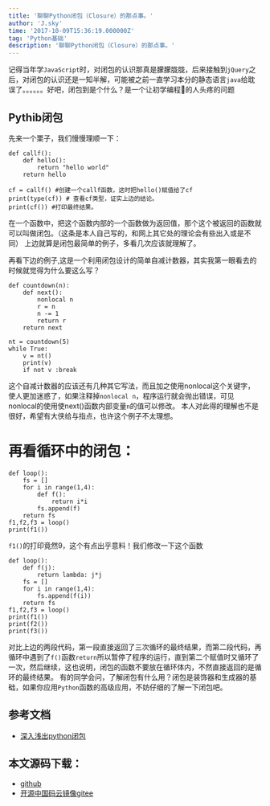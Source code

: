 ```yaml
---
title: '聊聊Python闭包（Closure）的那点事。'
author: 'J.sky'
time: '2017-10-09T15:36:19.000000Z'
tag: 'Python基础'
description: '聊聊Python闭包（Closure）的那点事。'
---
```


记得当年学`JavaScript`时，对闭包的认识那真是朦朦胧胧，后来接触到`jQuery`之后，对闭包的认识还是一知半解，可能被之前一直学习本分的静态语言`java`给耽误了。。。。。。好吧，闭包到是个什么？是一个让初学编程的人头疼的问题

## Pythib闭包

先来一个栗子，我们慢慢理顺一下：

    def callf():
        def hello():
            return "hello world"
        return hello
    
    cf = callf() #创建一个callf函数，这时把hello()赋值给了cf
    print(type(cf)) # 查看cf类型，证实上边的结论。
    print(cf()) #打印最终结果。


在一个函数中，把这个函数内部的一个函数做为返回值，那个这个被返回的函数就可以叫做闭包。（这条是本人自己写的，和网上其它处的理论会有些出入或是不同）
上边就算是闭包最简单的例子，多看几次应该就理解了。

再看下边的例子,这是一个利用闭包设计的简单自减计数器，其实我第一眼看去的时候就觉得为什么要这么写？

    def countdown(n):
        def next():
            nonlocal n 
            r = n 
            n -= 1
            return r
        return next
    
    nt = countdown(5)
    while True:
        v = nt()
        print(v)
        if not v :break


这个自减计数器的应该还有几种其它写法，而且加之使用nonlocal这个关键字，使人更加迷惑了，如果注释掉`nonlocal n`，程序运行就会抛出错误，可见nonlocal的使用使next()函数内部变量`n`的值可以修改。 本人对此得的理解也不是很好，希望有大侠给与指点，也许这个例子不太理想。

# 再看循环中的闭包：

    def loop():
        fs = []
        for i in range(1,4):
            def f():
                return i*i
            fs.append(f)
        return fs
    f1,f2,f3 = loop()
    print(f1())


`f1()`的打印竟然9，这个有点出乎意料！我们修改一下这个函数

    def loop(): 
        def f(j):
            return lambda: j*j
        fs = []
        for i in range(1,4):
            fs.append(f(i))       
        return fs
    f1,f2,f3 = loop()
    print(f1())
    print(f2())
    print(f3())


对比上边的两段代码，第一段直接返回了三次循环的最终结果，而第二段代码，再循环中遇到了`f()`函数`return`所以暂停了程序的运行，直到第二个赋值时又循环了一次，然后继续，这也说明，闭包的函数不要放在循环体内，不然直接返回的是循环的最终结果。
有的同学会问，了解闭包有什么用？闭包是装饰器和生成器的基础，如果你应用`Python`函数的高级应用，不妨仔细的了解一下闭包吧。

## 参考文档

+ [深入浅出python闭包](https://zhuanlan.zhihu.com/p/22229197)

## 本文源码下载：

+ [github](https://github.com/bosichong/17python.com/blob/master/deftest/closuretest.py)
+ [开源中国码云镜像gitee](https://gitee.com/J_Sky/17python.com/blob/master/deftest/closuretest.py)